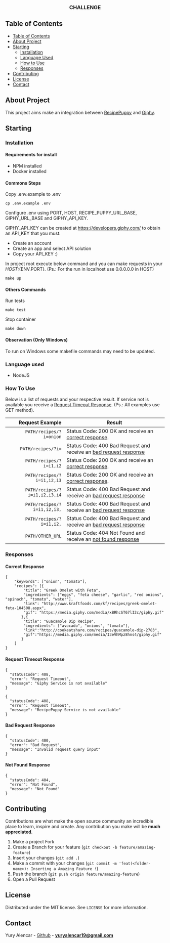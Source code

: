 <br />
<p align="center">
  <h3 align="center">CHALLENGE</h3>
</p>

<!-- TABLE OF CONTENTS -->

## Table of Contents

- [Table of Contents](#table-of-contents)
- [About Project](#about-project)
- [Starting](#starting)
  - [Installation](#installation)
  - [Language Used](#language-used)
  - [How to Use](#how-to-use)
  - [Responses](#responses)
- [Contributing](#contributing)
- [License](#license)
- [Contact](#contact)

## About Project

This project aims make an integration between [RecipePuppy](http://www.recipepuppy.com/about/api/) and [Giphy](https://developers.giphy.com/).

## Starting

### Installation

#### Requirements for install

- NPM installed
- Docker installed

#### Commons Steps

Copy .env.example to .env
```
cp .env.example .env
```

Configure .env using PORT, HOST, RECIPE_PUPPY_URL_BASE, GIPHY_URL_BASE and GIPHY_API_KEY.

GIPHY_API_KEY can be created at https://developers.giphy.com/ to obtain an API_KEY that you must:
- Create an account
- Create an app and select API solution
- Copy your API_KEY :)

In project root execute below command and you can make requests in your ${HOST}:${ENV.PORT}. (Ps.: For the run in localhost use 0.0.0.0.0 in HOST)
```
make up
```

#### Others Commands
Run tests
```
make test
```

Stop container
```
make down
```

#### Observation (Only Windows)
To run on Windows some makefile commands may need to be updated.

### Language used

- NodeJS

### How To Use

Below is a list of requests and your respective result. If service not is available  you receive a [Request Timeout Response](#request-timeout-response). (Ps.: All examples use GET method).

|         Request Example | Result                                                                        |
| ----------------------: | ----------------------------------------------------------------------------- |
| `PATH/recipes/?i=onion` | Status Code: 200 OK and receive an [correct response](#correct-response).      |
| `PATH/recipes/?i=` | Status Code: 400 Bad Request and receive an [bad request response](bad-request-response)                   |
| `PATH/recipes/?i=i1,i2` | Status Code: 200 OK and receive an [correct response](#correct-response). |
| `PATH/recipes/?i=i1,i2,i3` | Status Code: 200 OK and receive an [correct response](#correct-response).           |
| `PATH/recipes/?i=i1,i2,i3,i4` | Status Code: 400 Bad Request and receive an [bad request response](#bad-request-response) |
| `PATH/recipes/?i=i1,i2,i3,` | Status Code: 400 Bad Request and receive an [bad request response](#bad-request-response) |
| `PATH/recipes/?i=i1,i2,` | Status Code: 400 Bad Request and receive an [bad request response](#bad-request-response) |
| `PATH/OTHER_URL` | Status Code: 404 Not Found and receive an [not found response](#not-found-response) |

### Responses

#### Correct Response
```
{
	"keywords": ["onion", "tomato"],
	"recipes": [{
		"title": "Greek Omelet with Feta",
		"ingredients": ["eggs", "feta cheese", "garlic", "red onions", "spinach", "tomato", "water"],
		"link": "http://www.kraftfoods.com/kf/recipes/greek-omelet-feta-104508.aspx",
		"gif": "https://media.giphy.com/media/xBRhcST67lI2c/giphy.gif"
	   },{
		"title": "Guacamole Dip Recipe",
		"ingredients": ["avocado", "onions", "tomato"],
		"link":"http://cookeatshare.com/recipes/guacamole-dip-2783",
		"gif":"https://media.giphy.com/media/I3eVhMpz8hns4/giphy.gif"
	   }
	]
}
```
#### Request Timeout Response
```
{
  "statusCode": 408,
  "error": "Request Timeout",
  "message": "Giphy Service is not available"
}
```
```
{
  "statusCode": 408,
  "error": "Request Timeout",
  "message": "RecipePuppy Service is not available"
}
```

#### Bad Request Response
```
{
  "statusCode": 400,
  "error": "Bad Request",
  "message": "Invalid request query input"
}
```

#### Not Found Response
```
{
  "statusCode": 404,
  "error": "Not Found",
  "message": "Not Found"
}
```

## Contributing

Contributions are what make the open source community an incredible place to learn, inspire and create. Any contribution you make will be **much appreciated**.
1. Make a project Fork
2. Create a Branch for your feature (`git checkout -b feature/amazing-feature`)
3. Insert your changes (`git add .`)
4. Make a commit with your changes (`git commit -m 'feat(<folder-name>): Inserting a Amazing Feature !`)
5. Push the branch (`git push origin feature/amazing-feature`)
6. Open a Pull Request

## License

Distributed under the MIT license. See `LICENSE` for more information.

## Contact

Yury Alencar - [Github](https://github.com/yuryalencar) - **yuryalencar19@gmail.com**
